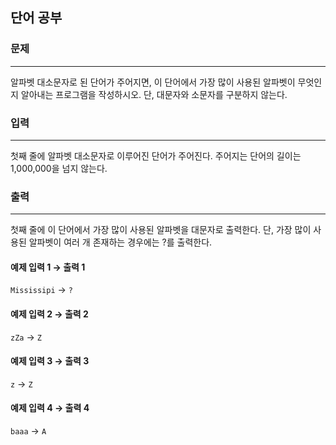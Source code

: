 ## 단어 공부


### 문제

---
알파벳 대소문자로 된 단어가 주어지면, 이 단어에서 가장 많이 사용된 알파벳이 무엇인지 알아내는 프로그램을 작성하시오. 단, 대문자와 소문자를 구분하지 않는다.

### 입력

---
첫째 줄에 알파벳 대소문자로 이루어진 단어가 주어진다. 주어지는 단어의 길이는 1,000,000을 넘지 않는다.

### 출력

---
첫째 줄에 이 단어에서 가장 많이 사용된 알파벳을 대문자로 출력한다. 단, 가장 많이 사용된 알파벳이 여러 개 존재하는 경우에는 ?를 출력한다.

#### 예제 입력 1 &rarr; 출력 1
`Mississipi` &rarr; `?`

#### 예제 입력 2 &rarr; 출력 2
`zZa` &rarr; `Z`

#### 예제 입력 3 &rarr; 출력 3
`z` &rarr; `Z`

#### 예제 입력 4 &rarr; 출력 4
`baaa` &rarr; `A`